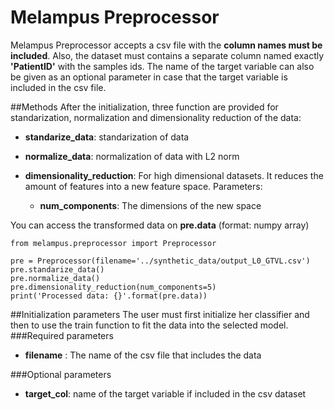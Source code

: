 # Melampus Preprocessor
Melampus Preprocessor accepts a csv file with the **column names must be included**. Also, the dataset must contains a separate column named exactly **'PatientID'** with the samples ids. 
The name of the target variable can also be given as an optional parameter in case that the target variable is included in the csv file.

##Methods
After the initialization, three function are provided for standarization, normalization and dimensionality reduction of the data:
- **standarize_data**: standarization of data

- **normalize_data**: normalization of data with L2 norm

- **dimensionality_reduction**: For high dimensional datasets. It reduces the amount of features into a new feature space. Parameters:
 
    + **num_components**: The dimensions of the new space

You can access the transformed data on **pre.data** (format: numpy array)

```
from melampus.preprocessor import Preprocessor

pre = Preprocessor(filename='../synthetic_data/output_L0_GTVL.csv')
pre.standarize_data()
pre.normalize_data()
pre.dimensionality_reduction(num_components=5)
print('Processed data: {}'.format(pre.data))
```

##Initialization parameters
The user must first initialize her classifier and then to use the train function to fit the data into the selected model.
###Required parameters
+ **filename** : The name of the csv file that includes the data

###Optional parameters
+ **target_col**: name of the target variable if included in the csv dataset
       
